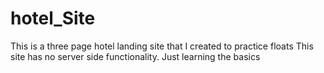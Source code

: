 # hotel_Site
This is a three page hotel landing site that I created to practice floats 
This site has no server side functionality. Just learning the basics
